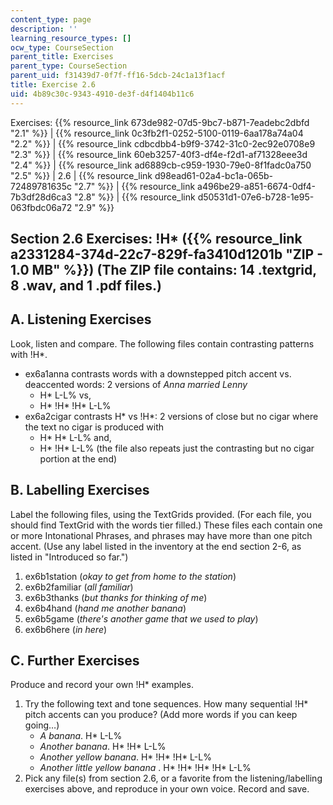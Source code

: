 ```yaml
---
content_type: page
description: ''
learning_resource_types: []
ocw_type: CourseSection
parent_title: Exercises
parent_type: CourseSection
parent_uid: f31439d7-0f7f-ff16-5dcb-24c1a13f1acf
title: Exercise 2.6
uid: 4b89c30c-9343-4910-de3f-d4f1404b11c6
---
```


Exercises: {{% resource_link 673de982-07d5-9bc7-b871-7eadebc2dbfd "2.1" %}} | {{% resource_link 0c3fb2f1-0252-5100-0119-6aa178a74a04 "2.2" %}} | {{% resource_link cdbcdbb4-b9f9-3742-31c0-2ec92e0708e9 "2.3" %}} | {{% resource_link 60eb3257-40f3-df4e-f2d1-af71328eee3d "2.4" %}} | {{% resource_link ad6889cb-c959-1930-79e0-8f1fadc0a750 "2.5" %}} | 2.6 | {{% resource_link d98ead61-02a4-bc1a-065b-72489781635c "2.7" %}} | {{% resource_link a496be29-a851-6674-0df4-7b3df28d6ca3 "2.8" %}} | {{% resource_link d50531d1-07e6-b728-1e95-063fbdc06a72 "2.9" %}}

Section 2.6 Exercises: !H\* ({{% resource_link a2331284-374d-22c7-829f-fa3410d1201b "ZIP - 1.0 MB" %}}) (The ZIP file contains: 14 .textgrid, 8 .wav, and 1 .pdf files.)
----------------------------------------------------------------------------------------------------------------------------------------------------

A. Listening Exercises
----------------------

Look, listen and compare. The following files contain contrasting patterns with !H\*.

*   ex6a1anna contrasts words with a downstepped pitch accent vs. deaccented words: 2 versions of _Anna married Lenny_
    *   H\* L-L% vs,
    *   H\* !H\* !H\* L-L%
*   ex6a2cigar contrasts H\* vs !H\*: 2 versions of close but no cigar where the text no cigar is produced with
    *   H\* H\* L-L% and,
    *   H\* !H\* L-L% (the file also repeats just the contrasting but no cigar portion at the end)

B. Labelling Exercises
----------------------

Label the following files, using the TextGrids provided. (For each file, you should find TextGrid with the words tier filled.) These files each contain one or more Intonational Phrases, and phrases may have more than one pitch accent. (Use any label listed in the inventory at the end section 2-6, as listed in "Introduced so far.")

1.  ex6b1station (_okay to get from home to the station_)
2.  ex6b2familiar (_all familiar_)
3.  ex6b3thanks (_but thanks for thinking of me_)
4.  ex6b4hand (_hand me another banana_)
5.  ex6b5game (_there's another game that we used to play_)
6.  ex6b6here (_in here_)

C. Further Exercises
--------------------

Produce and record your own !H\* examples.

1.  Try the following text and tone sequences. How many sequential !H\* pitch accents can you produce? (Add more words if you can keep going…)
    *   _A banana_. H\* L-L%
    *   _Another banana_. H\* !H\* L-L%
    *   _Another yellow banana_. H\* !H\* !H\* L-L%
    *   _Another little yellow banana_ . H\* !H\* !H\* !H\* L-L%
2.  Pick any file(s) from section 2.6, or a favorite from the listening/labelling exercises above, and reproduce in your own voice. Record and save.
